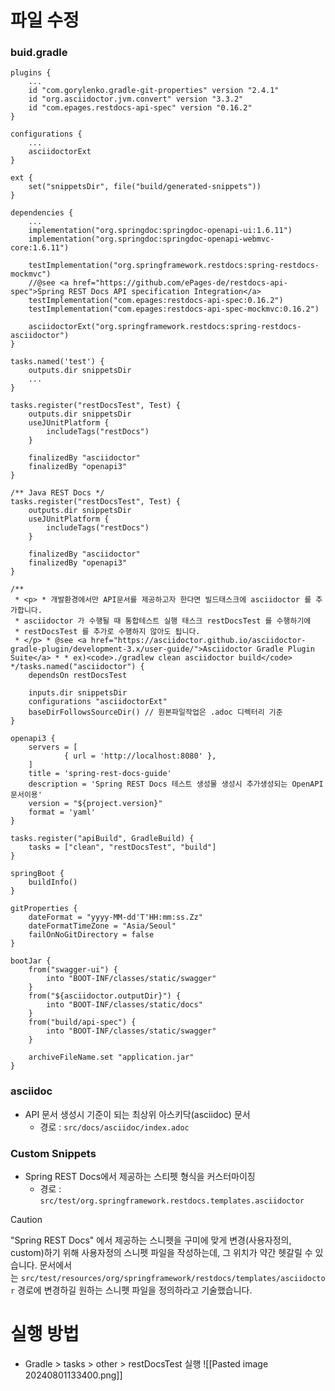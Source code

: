 # 파일 수정
### buid.gradle
```
plugins {  
    ... 
    id "com.gorylenko.gradle-git-properties" version "2.4.1"
    id "org.asciidoctor.jvm.convert" version "3.3.2"  
    id "com.epages.restdocs-api-spec" version "0.16.2"  
}

configurations {  
    ...
    asciidoctorExt  
}
  
ext {  
    set("snippetsDir", file("build/generated-snippets"))  
}

dependencies {  
    ...
    implementation("org.springdoc:springdoc-openapi-ui:1.6.11")  
    implementation("org.springdoc:springdoc-openapi-webmvc-core:1.6.11")
    
	testImplementation("org.springframework.restdocs:spring-restdocs-mockmvc")  
	//@see <a href="https://github.com/ePages-de/restdocs-api-spec">Spring REST Docs API specification Integration</a>  
	testImplementation("com.epages:restdocs-api-spec:0.16.2")  
	testImplementation("com.epages:restdocs-api-spec-mockmvc:0.16.2")  
	  
	asciidoctorExt("org.springframework.restdocs:spring-restdocs-asciidoctor")
}

tasks.named('test') {  
    outputs.dir snippetsDir  
    ...
}

tasks.register("restDocsTest", Test) {  
    outputs.dir snippetsDir  
    useJUnitPlatform {  
        includeTags("restDocs")  
    }  
  
    finalizedBy "asciidoctor"  
    finalizedBy "openapi3"  
}

/** Java REST Docs */  
tasks.register("restDocsTest", Test) {  
    outputs.dir snippetsDir  
    useJUnitPlatform {  
        includeTags("restDocs")  
    }  
  
    finalizedBy "asciidoctor"  
    finalizedBy "openapi3"  
}  
  
/**  
 * <p> * 개발환경에서만 API문서를 제공하고자 한다면 빌드태스크에 asciidoctor 를 추가합니다.  
 * asciidoctor 가 수행될 때 통합테스트 실행 태스크 restDocsTest 를 수행하기에  
 * restDocsTest 를 추가로 수행하지 않아도 됩니다.  
 * </p> * @see <a href="https://asciidoctor.github.io/asciidoctor-gradle-plugin/development-3.x/user-guide/">Asciidoctor Gradle Plugin Suite</a> * * ex)<code>./gradlew clean asciidoctor build</code> */tasks.named("asciidoctor") {  
    dependsOn restDocsTest  
  
    inputs.dir snippetsDir  
    configurations "asciidoctorExt"  
    baseDirFollowsSourceDir() // 원본파일작업은 .adoc 디렉터리 기준  
}  
  
openapi3 {  
    servers = [  
            { url = 'http://localhost:8080' },  
    ]  
    title = 'spring-rest-docs-guide'  
    description = 'Spring REST Docs 테스트 생성물 생성시 추가생성되는 OpenAPI 문서이용'  
    version = "${project.version}"  
    format = 'yaml'  
}  
  
tasks.register("apiBuild", GradleBuild) {  
    tasks = ["clean", "restDocsTest", "build"]  
}  
  
springBoot {  
    buildInfo()  
}  
  
gitProperties {  
    dateFormat = "yyyy-MM-dd'T'HH:mm:ss.Zz"  
    dateFormatTimeZone = "Asia/Seoul"  
    failOnNoGitDirectory = false  
}  
  
bootJar {  
    from("swagger-ui") {  
        into "BOOT-INF/classes/static/swagger"  
    }  
    from("${asciidoctor.outputDir}") {  
        into "BOOT-INF/classes/static/docs"  
    }  
    from("build/api-spec") {  
        into "BOOT-INF/classes/static/swagger"  
    }  
  
    archiveFileName.set "application.jar"  
}
```

### asciidoc
- API 문서 생성시 기준이 되는 최상위 아스키닥(asciidoc) 문서
    - 경로 : `src/docs/asciidoc/index.adoc`

### Custom Snippets
- Spring REST Docs에서 제공하는 스티펫 형식을 커스터마이징
    - 경로 : `src/test/org.springframework.restdocs.templates.asciidoctor`

> [!Caution]
> "Spring REST Docs" 에서 제공하는 스니펫을 구미에 맞게 변경(사용자정의, custom)하기 위해 사용자정의 스니펫 파일을 작성하는데, 그 위치가 약간 헷갈릴 수 있습니다. 문서에서는 `src/test/resources/org/springframework/restdocs/templates/asciidoctor` 경로에 변경하길 원하는 스니펫 파일을 정의하라고 기술했습니다.


# 실행 방법
- Gradle > tasks > other > restDocsTest 실행
  ![[Pasted image 20240801133400.png]]
